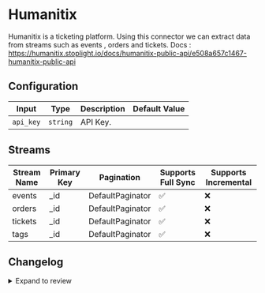# Humanitix
Humanitix is a ticketing platform.
Using this connector we can extract data from streams such as events , orders and tickets.
Docs : https://humanitix.stoplight.io/docs/humanitix-public-api/e508a657c1467-humanitix-public-api

## Configuration

| Input | Type | Description | Default Value |
|-------|------|-------------|---------------|
| `api_key` | `string` | API Key.  |  |

## Streams
| Stream Name | Primary Key | Pagination | Supports Full Sync | Supports Incremental |
|-------------|-------------|------------|---------------------|----------------------|
| events | _id | DefaultPaginator | ✅ |  ❌  |
| orders | _id | DefaultPaginator | ✅ |  ❌  |
| tickets | _id | DefaultPaginator | ✅ |  ❌  |
| tags | _id | DefaultPaginator | ✅ |  ❌  |

## Changelog

<details>
  <summary>Expand to review</summary>

| Version          | Date              | Pull Request | Subject        |
|------------------|-------------------|--------------|----------------|
| 0.0.11 | 2025-02-22 | [53822](https://github.com/airbytehq/airbyte/pull/53822) | Update dependencies |
| 0.0.10 | 2025-02-08 | [53307](https://github.com/airbytehq/airbyte/pull/53307) | Update dependencies |
| 0.0.9 | 2025-02-01 | [52754](https://github.com/airbytehq/airbyte/pull/52754) | Update dependencies |
| 0.0.8 | 2025-01-25 | [52293](https://github.com/airbytehq/airbyte/pull/52293) | Update dependencies |
| 0.0.7 | 2025-01-18 | [51785](https://github.com/airbytehq/airbyte/pull/51785) | Update dependencies |
| 0.0.6 | 2025-01-11 | [51210](https://github.com/airbytehq/airbyte/pull/51210) | Update dependencies |
| 0.0.5 | 2024-12-28 | [50646](https://github.com/airbytehq/airbyte/pull/50646) | Update dependencies |
| 0.0.4 | 2024-12-21 | [50074](https://github.com/airbytehq/airbyte/pull/50074) | Update dependencies |
| 0.0.3 | 2024-12-14 | [49618](https://github.com/airbytehq/airbyte/pull/49618) | Update dependencies |
| 0.0.2 | 2024-12-12 | [49261](https://github.com/airbytehq/airbyte/pull/49261) | Update dependencies |
| 0.0.1 | 2024-10-31 | | Initial release by [@ombhardwajj](https://github.com/ombhardwajj) via Connector Builder |

</details>
